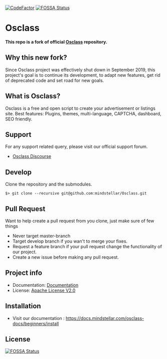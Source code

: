 [![CodeFactor](https://www.codefactor.io/repository/github/mindstellar/osclass/badge)](https://www.codefactor.io/repository/github/mindstellar/osclass)
[![FOSSA Status](https://app.fossa.com/api/projects/git%2Bgithub.com%2Fmindstellar%2FOsclass.svg?type=shield)](https://app.fossa.com/projects/git%2Bgithub.com%2Fmindstellar%2FOsclass?ref=badge_shield)

# Osclass

**This repo is a fork of official [Osclass][original-code] repository.**
## Why this new fork?
Since Osclass project was effectively shut down in September 2019, this project's goal is to continue its development, to adapt new features, get rid of deprecated code and set road for new goals.

## What is Osclass?
Osclass is a free and open script to create your advertisement or listings site. Best features: Plugins,
themes, multi-language, CAPTCHA, dashboard, SEO friendly.

## Support
For any support related query, please visit our official support forum.

* [Osclass Discourse][support-forum]

## Develop

Clone the repository and the submodules.

```
$> git clone --recursive git@github.com:mindstellar/Osclass.git
```
## Pull Request
Want to help create a pull request from you clone, just make sure of few things

* Never target master-branch
* Target develop branch if you wan't to merge your fixes.
* Request a feature branch if your pull request change the functionality of our project.
* Create a new issue before making any pull request.  

## Project info

* Documentation: [Documentation][documentation]
* License: [Apache License V2.0][license]


## Installation
* Visit our documentation : https://docs.mindstellar.com/osclass-docs/beginners/install

[documentation]: https://docs.mindstellar.com/
[support-forum]: https://osclass.discourse.group
[original-code]: https://github.com/osclass/Osclass
[code]: https://github.com/mindstellar/Osclass
[license]: http://www.apache.org/licenses/LICENSE-2.0


## License
[![FOSSA Status](https://app.fossa.com/api/projects/git%2Bgithub.com%2Fmindstellar%2FOsclass.svg?type=large)](https://app.fossa.com/projects/git%2Bgithub.com%2Fmindstellar%2FOsclass?ref=badge_large)
